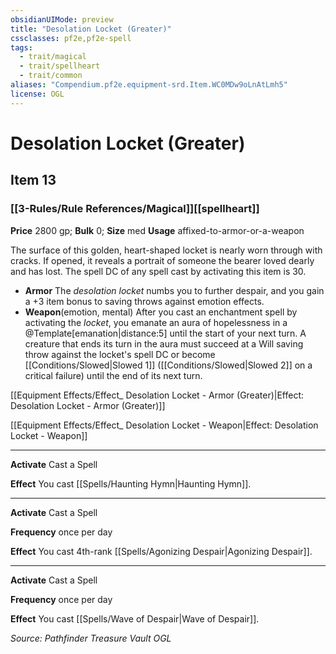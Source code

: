 ```yaml
---
obsidianUIMode: preview
title: "Desolation Locket (Greater)"
cssclasses: pf2e,pf2e-spell
tags:
  - trait/magical
  - trait/spellheart
  - trait/common
aliases: "Compendium.pf2e.equipment-srd.Item.WC0MDw9oLnAtLmh5"
license: OGL
---
```

# Desolation Locket (Greater)
## Item 13
### [[3-Rules/Rule References/Magical]][[spellheart]]


**Price** 2800 gp; 
**Bulk** 0; **Size** med
**Usage** affixed-to-armor-or-a-weapon

The surface of this golden, heart-shaped locket is nearly worn through with cracks. If opened, it reveals a portrait of someone the bearer loved dearly and has lost. The spell DC of any spell cast by activating this item is 30.

*   **Armor** The _desolation locket_ numbs you to further despair, and you gain a +3 item bonus to saving throws against emotion effects.
*   **Weapon**(emotion, mental) After you cast an enchantment spell by activating the _locket_, you emanate an aura of hopelessness in a @Template\[emanation|distance:5\] until the start of your next turn. A creature that ends its turn in the aura must succeed at a Will saving throw against the locket's spell DC or become [[Conditions/Slowed|Slowed 1]] ([[Conditions/Slowed|Slowed 2]] on a critical failure) until the end of its next turn.

[[Equipment Effects/Effect_ Desolation Locket - Armor (Greater)|Effect: Desolation Locket - Armor (Greater)]]

[[Equipment Effects/Effect_ Desolation Locket - Weapon|Effect: Desolation Locket - Weapon]]

* * *

**Activate** Cast a Spell

**Effect** You cast [[Spells/Haunting Hymn|Haunting Hymn]].

* * *

**Activate** Cast a Spell

**Frequency** once per day

**Effect** You cast 4th-rank [[Spells/Agonizing Despair|Agonizing Despair]].

* * *

**Activate** Cast a Spell

**Frequency** once per day

**Effect** You cast [[Spells/Wave of Despair|Wave of Despair]].

*Source: Pathfinder Treasure Vault*
*OGL*